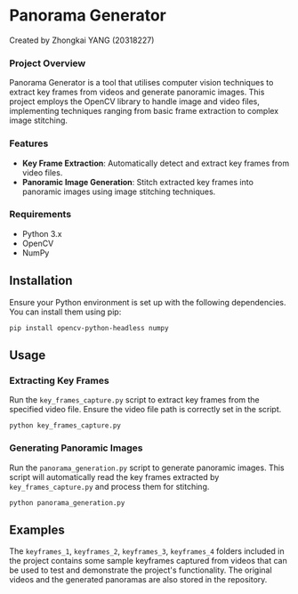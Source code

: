 # Panorama Generator

Created by Zhongkai YANG (20318227)

### Project Overview

Panorama Generator is a tool that utilises computer vision techniques to extract key frames from videos and generate panoramic images. This project employs the OpenCV library to handle image and video files, implementing techniques ranging from basic frame extraction to complex image stitching.

### Features

- **Key Frame Extraction**: Automatically detect and extract key frames from video files.
- **Panoramic Image Generation**: Stitch extracted key frames into panoramic images using image stitching techniques.

### Requirements

- Python 3.x
- OpenCV
- NumPy

## Installation

Ensure your Python environment is set up with the following dependencies. You can install them using pip:

```
pip install opencv-python-headless numpy
```

## Usage

### Extracting Key Frames

Run the `key_frames_capture.py` script to extract key frames from the specified video file. Ensure the video file path is correctly set in the script.

```
python key_frames_capture.py
```

### Generating Panoramic Images

Run the `panorama_generation.py` script to generate panoramic images. This script will automatically read the key frames extracted by `key_frames_capture.py` and process them for stitching.

```
python panorama_generation.py
```

## Examples

The `keyframes_1`, `keyframes_2`, `keyframes_3`, `keyframes_4`  folders included in the project contains some sample keyframes captured from videos that can be used to test and demonstrate the project's functionality. The original videos and the generated panoramas are also stored in the repository.